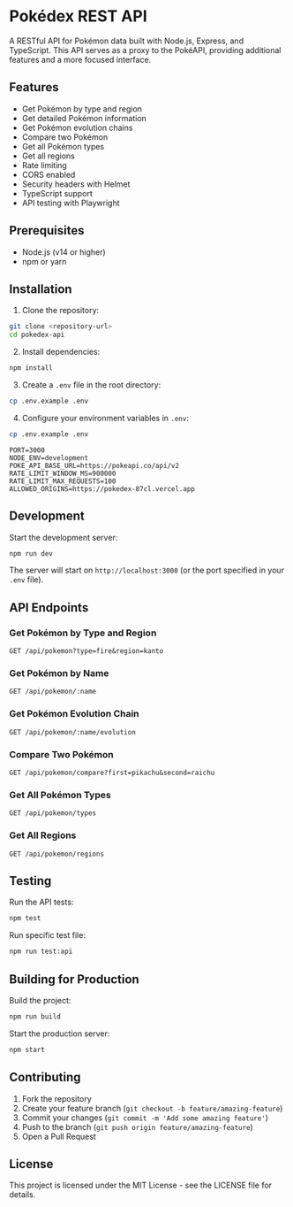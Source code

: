 # Pokédex REST API

A RESTful API for Pokémon data built with Node.js, Express, and TypeScript. This API serves as a proxy to the PokéAPI, providing additional features and a more focused interface.

## Features

- Get Pokémon by type and region
- Get detailed Pokémon information
- Get Pokémon evolution chains
- Compare two Pokémon
- Get all Pokémon types
- Get all regions
- Rate limiting
- CORS enabled
- Security headers with Helmet
- TypeScript support
- API testing with Playwright

## Prerequisites

- Node.js (v14 or higher)
- npm or yarn

## Installation

1. Clone the repository:

```bash
git clone <repository-url>
cd pokedex-api
```

2. Install dependencies:

```bash
npm install
```

3. Create a `.env` file in the root directory:

```bash
cp .env.example .env
```

4. Configure your environment variables in `.env`:

```bash
cp .env.example .env
```

```
PORT=3000
NODE_ENV=development
POKE_API_BASE_URL=https://pokeapi.co/api/v2
RATE_LIMIT_WINDOW_MS=900000
RATE_LIMIT_MAX_REQUESTS=100
ALLOWED_ORIGINS=https://pokedex-87cl.vercel.app
```

## Development

Start the development server:

```bash
npm run dev
```

The server will start on `http://localhost:3000` (or the port specified in your `.env` file).

## API Endpoints

### Get Pokémon by Type and Region

```
GET /api/pokemon?type=fire&region=kanto
```

### Get Pokémon by Name

```
GET /api/pokemon/:name
```

### Get Pokémon Evolution Chain

```
GET /api/pokemon/:name/evolution
```

### Compare Two Pokémon

```
GET /api/pokemon/compare?first=pikachu&second=raichu
```

### Get All Pokémon Types

```
GET /api/pokemon/types
```

### Get All Regions

```
GET /api/pokemon/regions
```

## Testing

Run the API tests:

```bash
npm test
```

Run specific test file:

```bash
npm run test:api
```

## Building for Production

Build the project:

```bash
npm run build
```

Start the production server:

```bash
npm start
```

## Contributing

1. Fork the repository
2. Create your feature branch (`git checkout -b feature/amazing-feature`)
3. Commit your changes (`git commit -m 'Add some amazing feature'`)
4. Push to the branch (`git push origin feature/amazing-feature`)
5. Open a Pull Request

## License

This project is licensed under the MIT License - see the LICENSE file for details.
